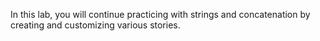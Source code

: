 In this lab, you will continue practicing with strings and concatenation by creating and customizing various stories.